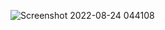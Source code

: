 ![Screenshot 2022-08-24 044108](https://user-images.githubusercontent.com/83516373/186260968-58926d9e-dbc0-48f0-84c4-5a4e002ea261.png)
